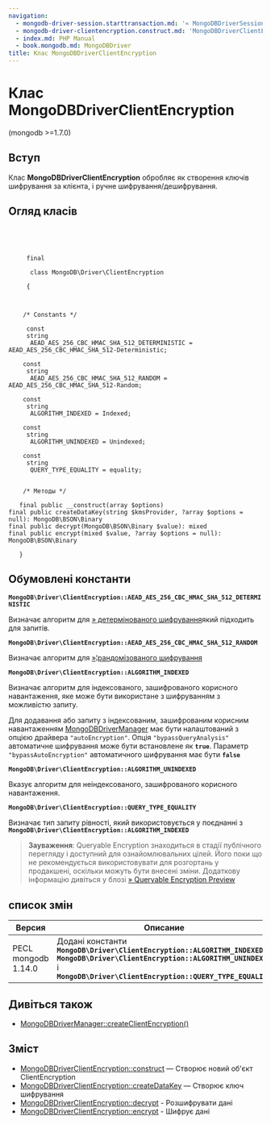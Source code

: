 ```yaml
---
navigation:
  - mongodb-driver-session.starttransaction.md: '« MongoDBDriverSession::startTransaction'
  - mongodb-driver-clientencryption.construct.md: 'MongoDBDriverClientEncryption::construct »'
  - index.md: PHP Manual
  - book.mongodb.md: MongoDBDriver
title: Клас MongoDBDriverClientEncryption
---
```

# Клас MongoDBDriverClientEncryption

(mongodb >=1.7.0)

## Вступ

Клас **MongoDBDriverClientEncryption** обробляє як створення ключів шифрування за клієнта, і ручне шифрування/дешифрування.

## Огляд класів

```classsynopsis


    
    
     final
     
      class MongoDB\Driver\ClientEncryption
     
     {
    

    
    /* Constants */
    
     const
     string
      AEAD_AES_256_CBC_HMAC_SHA_512_DETERMINISTIC = AEAD_AES_256_CBC_HMAC_SHA_512-Deterministic;

    const
     string
      AEAD_AES_256_CBC_HMAC_SHA_512_RANDOM = AEAD_AES_256_CBC_HMAC_SHA_512-Random;

    const
     string
      ALGORITHM_INDEXED = Indexed;

    const
     string
      ALGORITHM_UNINDEXED = Unindexed;

    const
     string
      QUERY_TYPE_EQUALITY = equality;


    /* Методы */
    
   final public __construct(array $options)
final public createDataKey(string $kmsProvider, ?array $options = null): MongoDB\BSON\Binary
final public decrypt(MongoDB\BSON\Binary $value): mixed
final public encrypt(mixed $value, ?array $options = null): MongoDB\BSON\Binary

   }
```

## Обумовлені константи

**`MongoDB\Driver\ClientEncryption::AEAD_AES_256_CBC_HMAC_SHA_512_DETERMINISTIC`**

Визначає алгоритм для [» детермінованого шифрування](https://www.mongodb.com/docs/manual/core/security-client-side-encryption/#deterministic-encryption)який підходить для запитів.

**`MongoDB\Driver\ClientEncryption::AEAD_AES_256_CBC_HMAC_SHA_512_RANDOM`**

Визначає алгоритм для [»¦рандомізованого шифрування](https://www.mongodb.com/docs/manual/core/security-client-side-encryption/#randomized-encryption)

**`MongoDB\Driver\ClientEncryption::ALGORITHM_INDEXED`**

Визначає алгоритм для індексованого, зашифрованого корисного навантаження, яке може бути використане з шифруванням з можливістю запиту.

Для додавання або запиту з індексованим, зашифрованим корисним навантаженням [MongoDBDriverManager](class.mongodb-driver-manager.md) має бути налаштований з опцією драйвера `"autoEncryption"`. Опція `"bypassQueryAnalysis"` автоматичне шифрування може бути встановлене як **`true`**. Параметр `"bypassAutoEncryption"` автоматичного шифрування має бути **`false`**

**`MongoDB\Driver\ClientEncryption::ALGORITHM_UNINDEXED`**

Вказує алгоритм для неіндексованого, зашифрованого корисного навантаження.

**`MongoDB\Driver\ClientEncryption::QUERY_TYPE_EQUALITY`**

Визначає тип запиту рівності, який використовується у поєднанні з **`MongoDB\Driver\ClientEncryption::ALGORITHM_INDEXED`**

> **Зауваження**: Queryable Encryption знаходиться в стадії публічного перегляду і доступний для ознайомлювальних цілей. Його поки що не рекомендується використовувати для розгортань у продакшені, оскільки можуть бути внесені зміни. Додаткову інформацію дивіться у блозі [» Queryable Encryption Preview](https://www.mongodb.com/blog/post/mongodb-releases-queryable-encryption-preview/)

## список змін

| Версия | Описание |
| --- | --- |
| PECL mongodb 1.14.0 | Додані константи **`MongoDB\Driver\ClientEncryption::ALGORITHM_INDEXED`** **`MongoDB\Driver\ClientEncryption::ALGORITHM_UNINDEXED`** і **`MongoDB\Driver\ClientEncryption::QUERY_TYPE_EQUALITY`** |

## Дивіться також

-   [MongoDBDriverManager::createClientEncryption()](mongodb-driver-manager.createclientencryption.md)

## Зміст

-   [MongoDBDriverClientEncryption::construct](mongodb-driver-clientencryption.construct.md) — Створює новий об'єкт ClientEncryption
-   [MongoDBDriverClientEncryption::createDataKey](mongodb-driver-clientencryption.createdatakey.md) — Створює ключ шифрування
-   [MongoDBDriverClientEncryption::decrypt](mongodb-driver-clientencryption.decrypt.md) - Розшифрувати дані
-   [MongoDBDriverClientEncryption::encrypt](mongodb-driver-clientencryption.encrypt.md) - Шифрує дані
